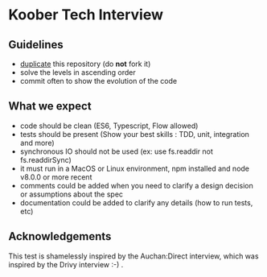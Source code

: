 # Koober Tech Interview

## Guidelines

- [duplicate](https://help.github.com/articles/duplicating-a-repository/) this repository (do **not** fork it)
- solve the levels in ascending order
- commit often to show the evolution of the code


## What we expect

- code should be clean (ES6, Typescript, Flow allowed)
- tests should be present (Show your best skills : TDD, unit, integration and more)
- synchronous IO should not be used (ex: use fs.readdir not fs.readdirSync)
- it must run in a MacOS or Linux environment, npm installed and node v8.0.0 or more recent
- comments could be added when you need to clarify a design decision or assumptions about the spec
- documentation could be added to clarify any details (how to run tests, etc)

## Acknowledgements

This test is shamelessly inspired by the Auchan:Direct interview, which was inspired by the Drivy interview :-) .
